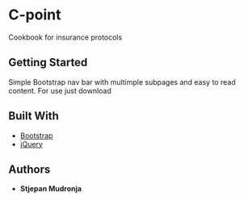 # C-point

Cookbook for insurance protocols

## Getting Started

Simple Bootstrap nav bar with multimple subpages and easy to read content. For use just download


## Built With

* [Bootstrap](https://getbootstrap.com/)
* [jQuery](http://jquery.com/)


## Authors

* **Stjepan Mudronja** 
